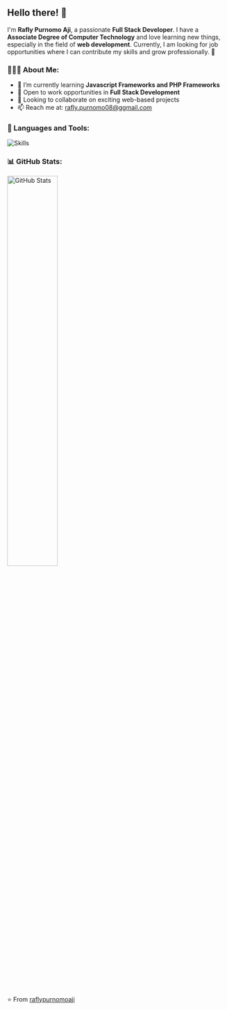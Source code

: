 ## Hello there! 👋

I'm **Rafly Purnomo Aji**, a passionate **Full Stack Developer**. I have a **Associate Degree of Computer Technology** and love learning new things, especially in the field of **web development**. Currently, I am looking for job opportunities where I can contribute my skills and grow professionally. 🚀

### 👨🏽‍💻 About Me:
- 🌱 I’m currently learning **Javascript Frameworks and PHP Frameworks**
- 💼 Open to work opportunities in **Full Stack Development**
- 🤝 Looking to collaborate on exciting web-based projects
- 📫 Reach me at: [rafly.purnomo08@ggmail.com](mailto:your-email@example.com)

### 🚀 Languages and Tools:
<p>
  <img src="https://skillicons.dev/icons?i=html,css,js,php,ts,python,java,c,bootstrap,tailwind,vue,react,laravel,nodejs,composer,mongodb,mysql,postgres,arduino" alt="Skills">
</p>

### 📊 GitHub Stats:
<p align="left">
  <img src="https://github-readme-stats.vercel.app/api?username=Omonreop&show_icons=true&theme=tokyonight" width="48%" alt="GitHub Stats">
</p>

⭐️ From [raflypurnomoaji](https://github.com/Omonreop)


